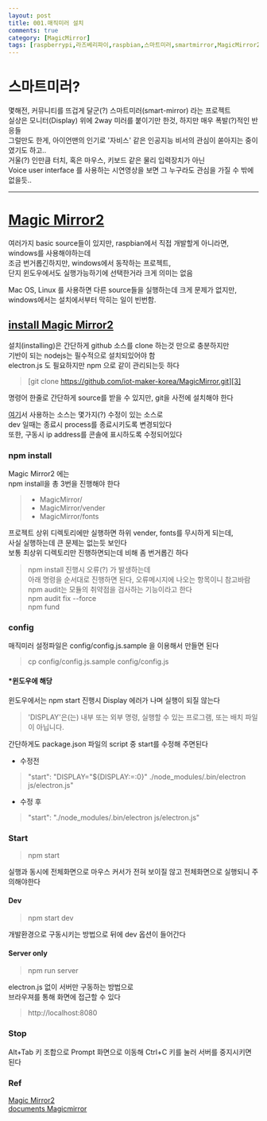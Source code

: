 ```yaml
---
layout: post
title: 001.매직미러 설치
comments: true
category: [MagicMirror]
tags: [raspberrypi,라즈베리파이,raspbian,스마트미러,smartmirror,MagicMirror2]
---
```


# 스마트미러?

몇해전, 커뮤니티를 뜨겁게 달군(?) 스마트미러(smart-mirror) 라는 프로젝트  
실상은 모니터(Display) 위에 2way 미러를 붙이기만 한것, 하지만 매우 폭발(?)적인 반응들  
그럴만도 한게, 아이언맨의 인기로 '자비스' 같은 인공지능 비서의 관심이 쏟아지는 중이였기도 하고..  
거울(?) 인만큼 터치, 혹은 마우스, 키보드 같은 물리 입력장치가 아닌  
Voice user interface 를 사용하는 시연영상을 보면 그 누구라도 관심을 가질 수 밖에 없을듯..   

---

# [Magic Mirror2][1]

여러가지 basic source들이 있지만, raspbian에서 직접 개발할게 아니라면, windows를 사용해야하는데   
조금 번거롭긴하지만, windows에서 동작하는 프로젝트,   
단지 윈도우에서도 실행가능하기에 선택한거라 크게 의미는 없음   

Mac OS, Linux 를 사용하면 다른 source들을 실행하는데 크게 문제가 없지만,   
windows에서는 설치에서부터 막히는 일이 빈번함.   

## [install Magic Mirror2][2]

설치(installing)은 간단하게 github 소스를 clone 하는것 만으로 충분하지만   
기반이 되는 nodejs는 필수적으로 설치되있어야 함   
electron.js 도 필요하지만 npm 으로 같이 관리되는듯 하다

> [git clone https://github.com/iot-maker-korea/MagicMirror.git][3]   

명령어 한줄로 간단하게 source를 받을 수 있지만, git을 사전에 설치해야 한다   

[여기][3]서 사용하는 소스는 몇가지(?) 수정이 있는 소스로   
dev 일때는 종료시 process를 종료시키도록 변경되있다   
또한, 구동시 ip address를 콘솔에 표시하도록 수정되어있다

### npm install

Magic Mirror2 에는   
npm install을 총 3번을 진행해야 한다   

> - MagicMirror/   
> - MagicMirror/vender   
> - MagicMirror/fonts   

프로젝트 상위 디렉토리에만 실행하면 하위 vender, fonts를 무시하게 되는데,   
사실 실행하는데 큰 문제는 없는듯 보인다   
보통 최상위 디렉토리만 진행하면되는데 비해 좀 번거롭긴 하다   

> npm install 진행시 오류(?) 가 발생하는데   
> 아래 명령을 순서대로 진행하면 된다, 오류메시지에 나오는 항목이니 참고바람   
> npm audit는 모듈의 취약점을 검사하는 기능이라고 한다   
> npm audit fix --force   
> npm fund   


### config

매직미러 설정파일은 config/config.js.sample 을 이용해서 만들면 된다

> cp config/config.js.sample config/config.js

#### *윈도우에 해당

윈도우에서는 npm start 진행시 Display 에러가 나며 실행이 되질 않는다   

> 'DISPLAY'은(는) 내부 또는 외부 명령, 실행할 수 있는 프로그램, 또는 배치 파일이 아닙니다.

간단하게도 package.json 파일의 script 중 start를 수정해 주면된다

- 수정전
> "start": "DISPLAY=\"${DISPLAY:=:0}\" ./node_modules/.bin/electron js/electron.js"
- 수정 후
> "start": "./node_modules/.bin/electron js/electron.js"

### Start

> npm start   

실행과 동시에 전체화면으로 마우스 커서가 전혀 보이질 않고 전체화면으로 실행되니 주의해야한다   

#### Dev

> npm start dev   

개발환경으로 구동시키는 방법으로 뒤에 dev 옵션이 들어간다

#### Server only

> npm run server   

electron.js 없이 서버만 구동하는 방법으로   
브라우져를 통해 화면에 접근할 수 있다   

> http://localhost:8080   


### Stop

Alt+Tab 키 조합으로 Prompt 화면으로 이동해
Ctrl+C 키를 눌러 서버를 중지시키면 된다


### Ref

[Magic Mirror2][1]   
[documents Magicmirror][2]


[1]: https://magicmirror.builders
[2]: https://docs.magicmirror.builders/getting-started/installation.html
[3]: https://github.com/iot-maker-korea/MagicMirror
